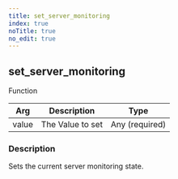 ```yaml
---
title: set_server_monitoring
index: true
noTitle: true
no_edit: true
---
```




<div class="vql_item"></div>


## set_server_monitoring
<span class='vql_type pull-right page-header'>Function</span>



<div class="vqlargs"></div>

Arg | Description | Type
----|-------------|-----
value|The Value to set|Any (required)

### Description

Sets the current server monitoring state.

